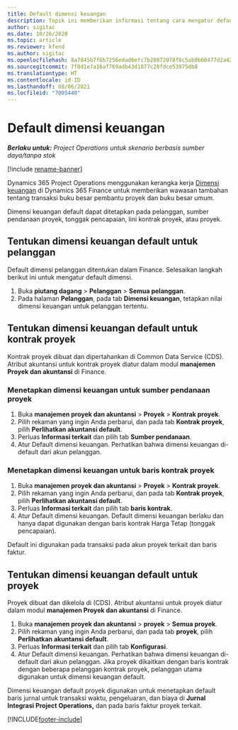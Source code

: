 ```yaml
---
title: Default dimensi keuangan
description: Topik ini memberikan informasi tentang cara mengatur default dimensi keuangan.
author: sigitac
ms.date: 10/26/2020
ms.topic: article
ms.reviewer: kfend
ms.author: sigitac
ms.openlocfilehash: 8a7845b7f6b7256edad6efc7b20872078f8c5ab0b60477d2a42b5b9d61104bff
ms.sourcegitcommit: 7f8d1e7a16af769adb43d1877c28fdce53975db8
ms.translationtype: HT
ms.contentlocale: id-ID
ms.lasthandoff: 08/06/2021
ms.locfileid: "7005440"
---
```

# <a name="financial-dimension-defaults"></a>Default dimensi keuangan

_**Berlaku untuk:** Project Operations untuk skenario berbasis sumber daya/tanpa stok_

[!include [rename-banner](~/includes/cc-data-platform-banner.md)]

Dynamics 365 Project Operations menggunakan kerangka kerja [Dimensi keuangan](/dynamics365/finance/general-ledger/financial-dimensions) di Dynamics 365 Finance untuk memberikan wawasan tambahan tentang transaksi buku besar pembantu proyek dan buku besar umum.

Dimensi keuangan default dapat ditetapkan pada pelanggan, sumber pendanaan proyek, tonggak pencapaian, lini kontrak proyek, atau proyek.

## <a name="define-default-financial-dimensions-for-a-customer"></a>Tentukan dimensi keuangan default untuk pelanggan

Default dimensi pelanggan ditentukan dalam Finance. Selesaikan langkah berikut ini untuk mengatur default dimensi.

1. Buka **piutang dagang** > **Pelanggan** > **Semua pelanggan**.
2. Pada halaman **Pelanggan**, pada tab **Dimensi keuangan**, tetapkan nilai dimensi keuangan untuk pelanggan tertentu.

## <a name="define-default-financial-dimensions-for-project-contracts"></a>Tentukan dimensi keuangan default untuk kontrak proyek

Kontrak proyek dibuat dan dipertahankan di Common Data Service (CDS). Atribut akuntansi untuk kontrak proyek diatur dalam modul **manajemen Proyek dan akuntansi** di Finance.

### <a name="set-financial-dimensions-for-a-project-funding-source"></a>Menetapkan dimensi keuangan untuk sumber pendanaan proyek

1. Buka **manajemen proyek dan akuntansi** > **Proyek** > **Kontrak proyek**.
2. Pilih rekaman yang ingin Anda perbarui, dan pada tab **Kontrak proyek**, pilih **Perlihatkan akuntansi default**.
3. Perluas **Informasi terkait** dan pilih tab **Sumber pendanaan**.
4. Atur Default dimensi keuangan. Perhatikan bahwa dimensi keuangan di-default dari akun pelanggan.

### <a name="set-financial-dimensions-for-a-project-contract-line"></a>Menetapkan dimensi keuangan untuk baris kontrak proyek

1. Buka **manajemen proyek dan akuntansi** > **Proyek** > **Kontrak proyek**.
2. Pilih rekaman yang ingin Anda perbarui, dan pada tab **Kontrak proyek**, pilih **Perlihatkan akuntansi default**.
3. Perluas **Informasi terkait** dan pilih tab **baris kontrak**.
4. Atur Default dimensi keuangan. Default dimensi keuangan berlaku dan hanya dapat digunakan dengan baris kontrak Harga Tetap (tonggak pencapaian).

Default ini digunakan pada transaksi pada akun proyek terkait dan baris faktur.

## <a name="define-default-financial-dimensions-for-projects"></a>Tentukan dimensi keuangan default untuk proyek

Proyek dibuat dan dikelola di (CDS). Atribut akuntansi untuk proyek diatur dalam modul **manajemen Proyek dan akuntansi** di Finance.

1. Buka **manajemen proyek dan akuntansi** > **proyek** > **Semua proyek**.
2. Pilih rekaman yang ingin Anda perbarui, dan pada tab **proyek**, pilih **Perlihatkan akuntansi default**.
3. Perluas **Informasi terkait** dan pilih tab **Konfigurasi**.
4. Atur Default dimensi keuangan. Perhatikan bahwa dimensi keuangan di-default dari akun pelanggan. Jika proyek dikaitkan dengan baris kontrak dengan beberapa pelanggan kontrak proyek, pelanggan utama digunakan untuk dimensi keuangan default.

Dimensi keuangan default proyek digunakan untuk menetapkan default baris jurnal untuk transaksi waktu, pengeluaran, dan biaya di **Jurnal Integrasi Project Operations,** dan pada baris faktur proyek terkait.


[!INCLUDE[footer-include](../includes/footer-banner.md)]
